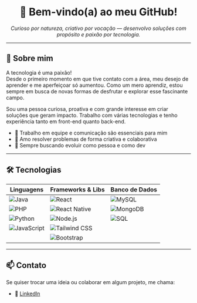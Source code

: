 <h1 align="center">🚀 Bem-vindo(a) ao meu GitHub!</h1>

<p align="center">
  <em>Curioso por natureza, criativo por vocação — desenvolvo soluções com propósito e paixão por tecnologia.</em>
</p>

---

## 🧠 Sobre mim

A tecnologia é uma paixão!  
Desde o primeiro momento em que tive contato com a área, meu desejo de aprender e me aperfeiçoar só aumentou. Como um mero aprendiz, estou sempre em busca de novas formas de desfrutar e explorar esse fascinante campo.

Sou uma pessoa curiosa, proativa e com grande interesse em criar soluções que geram impacto. Trabalho com várias tecnologias e tenho experiência tanto em front-end quanto back-end.

- 🤝 Trabalho em equipe e comunicação são essenciais para mim  
- 🧩 Amo resolver problemas de forma criativa e colaborativa  
- 🔄 Sempre buscando evoluir como pessoa e como dev  

---

## 🛠️ Tecnologias

<div align="center">

| Linguagens | Frameworks & Libs | Banco de Dados |
|-----------|-------------------|----------------|
| ![Java](https://img.shields.io/badge/Java-ED8B00?style=for-the-badge&logo=java&logoColor=white) | ![React](https://img.shields.io/badge/React-20232A?style=for-the-badge&logo=react&logoColor=61DAFB) | ![MySQL](https://img.shields.io/badge/MySQL-00758F?style=for-the-badge&logo=mysql&logoColor=white) |
| ![PHP](https://img.shields.io/badge/PHP-777BB4?style=for-the-badge&logo=php&logoColor=white) | ![React Native](https://img.shields.io/badge/React_Native-20232A?style=for-the-badge&logo=react&logoColor=61DAFB) | ![MongoDB](https://img.shields.io/badge/MongoDB-47A248?style=for-the-badge&logo=mongodb&logoColor=white) |
| ![Python](https://img.shields.io/badge/Python-3776AB?style=for-the-badge&logo=python&logoColor=white) | ![Node.js](https://img.shields.io/badge/Node.js-339933?style=for-the-badge&logo=nodedotjs&logoColor=white) | ![SQL](https://img.shields.io/badge/SQL-025E8C?style=for-the-badge&logo=sqlite&logoColor=white) |
| ![JavaScript](https://img.shields.io/badge/JavaScript-F7DF1E?style=for-the-badge&logo=javascript&logoColor=black) | ![Tailwind CSS](https://img.shields.io/badge/Tailwind_CSS-38B2AC?style=for-the-badge&logo=tailwind-css&logoColor=white) |  |
|  | ![Bootstrap](https://img.shields.io/badge/Bootstrap-563D7C?style=for-the-badge&logo=bootstrap&logoColor=white) |  |

</div>

---

## 📫 Contato

Se quiser trocar uma ideia ou colaborar em algum projeto, me chama:

- 💼 [LinkedIn](-)
